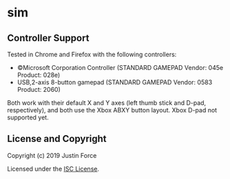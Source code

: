 # sim

## Controller Support

Tested in Chrome and Firefox with the following controllers:

- ©Microsoft Corporation Controller (STANDARD GAMEPAD Vendor: 045e Product: 028e)
- USB,2-axis 8-button gamepad (STANDARD GAMEPAD Vendor: 0583 Product: 2060)

Both work with their default X and Y axes (left thumb stick and D-pad,
respectively), and both use the Xbox ABXY button layout. Xbox D-pad not
supported yet.

## License and Copyright

Copyright (c) 2019 Justin Force

Licensed under the [ISC License](http://www.opensource.org/licenses/ISC).

<!-- spell-checker: ignore gamepad xbox abxy -->
